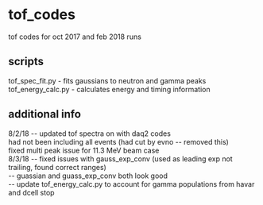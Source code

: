# tof_codes
tof codes for oct 2017 and feb 2018 runs

## scripts
tof_spec_fit.py - fits gaussians to neutron and gamma peaks   
tof_energy_calc.py - calculates energy and timing information

## additional info
8/2/18 -- updated tof spectra on with daq2 codes   
          had not been including all events (had cut by evno -- removed this)   
          fixed multi peak issue for 11.3 MeV beam case   
8/3/18 -- fixed issues with gauss_exp_conv (used as leading exp not trailing, found correct ranges)   
       -- guassian and guass_exp_conv both look good   
       -- update tof_energy_calc.py to account for gamma populations from havar and dcell stop   
   